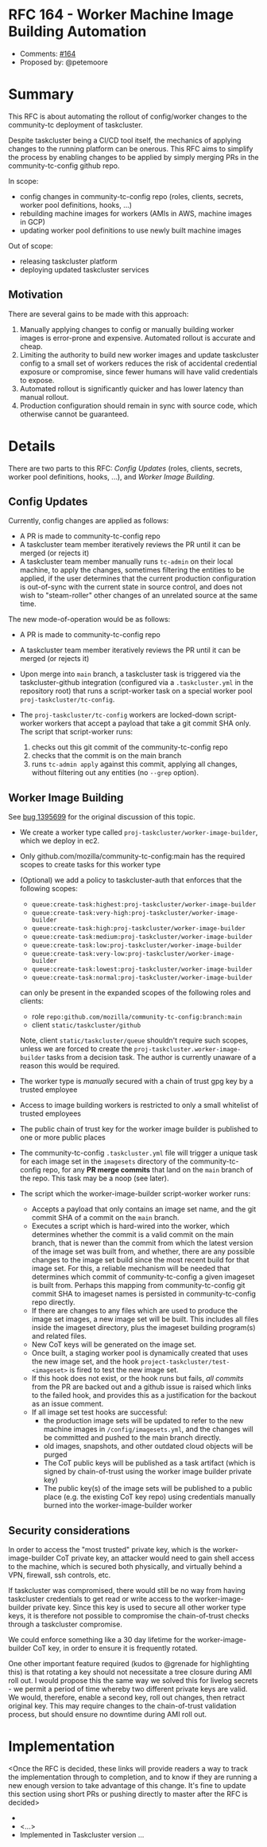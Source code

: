 # RFC 164 - Worker Machine Image Building Automation
* Comments: [#164](https://github.com/taskcluster/taskcluster-rfcs/pull/164)
* Proposed by: @petemoore

# Summary

This RFC is about automating the rollout of config/worker changes to the
community-tc deployment of taskcluster.

Despite taskcluster being a CI/CD tool itself, the mechanics of applying
changes to the running platform can be onerous. This RFC aims to simplify the
process by enabling changes to be applied by simply merging PRs in the
community-tc-config github repo.

In scope:

  * config changes in community-tc-config repo (roles, clients, secrets, worker
    pool definitions, hooks, ...)
  * rebuilding machine images for workers (AMIs in AWS, machine images in GCP)
  * updating worker pool definitions to use newly built machine images

Out of scope:

  * releasing taskcluster platform
  * deploying updated taskcluster services


## Motivation

There are several gains to be made with this approach:

  1) Manually applying changes to config or manually building worker images is
     error-prone and expensive. Automated rollout is accurate and cheap.
  2) Limiting the authority to build new worker images and update taskcluster config
     to a small set of workers reduces the risk of accidental credential exposure or
     compromise, since fewer humans will have valid credentials to expose.
  3) Automated rollout is significantly quicker and has lower latency than manual
     rollout.
  4) Production configuration should remain in sync with source code, which
     otherwise cannot be guaranteed.

# Details

There are two parts to this RFC: _Config Updates_ (roles, clients, secrets,
worker pool definitions, hooks, ...), and _Worker Image Building_.

## Config Updates

Currently, config changes are applied as follows:

  * A PR is made to community-tc-config repo
  * A taskcluster team member iteratively reviews the PR until it can be merged
    (or rejects it)
  * A taskcluster team member manually runs `tc-admin` on their local machine,
    to apply the changes, sometimes filtering the entities to be applied, if
    the user determines that the current production configuration is out-of-sync
    with the current state in source control, and does not wish to "steam-roller"
    other changes of an unrelated source at the same time.

The new mode-of-operation would be as follows:

  * A PR is made to community-tc-config repo
  * A taskcluster team member iteratively reviews the PR until it can be merged
    (or rejects it)
  * Upon merge into `main` branch, a taskcluster task is triggered via the
    taskcluster-github integration (configured via a `.taskcluster.yml` in the
    repository root) that runs a script-worker task on a special worker pool
    `proj-taskcluster/tc-config`.
  * The `proj-taskcluster/tc-config` workers are locked-down script-worker workers
    that accept a payload that take a git commit SHA only. The script that
    script-worker runs:

      1) checks out this git commit of the community-tc-config repo
      2) checks that the commit is on the main branch
	  3) runs `tc-admin apply` against this commit, applying all changes,
         without filtering out any entities (no `--grep` option).

## Worker Image Building

See [bug 1395699](https://bugzil.la/1395699) for the original discussion of
this topic.

* We create a worker type called `proj-taskcluster/worker-image-builder`, which we
  deploy in ec2.
* Only github.com/mozilla/community-tc-config:main has the required scopes to
  create tasks for this worker type
* (Optional) we add a policy to taskcluster-auth that enforces that the
  following scopes:

    * `queue:create-task:highest:proj-taskcluster/worker-image-builder`
    * `queue:create-task:very-high:proj-taskcluster/worker-image-builder`
    * `queue:create-task:high:proj-taskcluster/worker-image-builder`
    * `queue:create-task:medium:proj-taskcluster/worker-image-builder`
    * `queue:create-task:low:proj-taskcluster/worker-image-builder`
    * `queue:create-task:very-low:proj-taskcluster/worker-image-builder`
    * `queue:create-task:lowest:proj-taskcluster/worker-image-builder`
    * `queue:create-task:normal:proj-taskcluster/worker-image-builder`

  can only be present in the expanded scopes of the following roles and clients:

    * role `repo:github.com/mozilla/community-tc-config:branch:main`
    * client `static/taskcluster/github`

  Note, client `static/taskcluster/queue` shouldn't require such scopes, unless
  we are forced to create the `proj-taskcluster.worker-image-builder` tasks from
  a decision task. The author is currently unaware of a reason this would be
  required.
* The worker type is *manually* secured with a chain of trust gpg key by a
  trusted employee
* Access to image building workers is restricted to only a small whitelist of
  trusted employees
* The public chain of trust key for the worker image builder is published to
  one or more public places
* The community-tc-config `.taskcluster.yml` file will trigger a unique task
  for each image set in the `imagesets` directory of the community-tc-config
  repo, for any __PR merge commits__ that land on the `main` branch of the repo.
  This task may be a noop (see later).
* The script which the worker-image-builder script-worker worker runs:
  * Accepts a payload that only contains an image set name, and the git commit
    SHA of a commit on the `main` branch.
  * Executes a script which is hard-wired into the worker, which determines
    whether the commit is a valid commit on the main branch, that is newer than
    the commit from which the latest version of the image set was built from, and
    whether, there are any possible changes to the image set build since the most
    recent build for that image set. For this, a reliable mechanism will be
    needed that determines which commit of community-tc-config a given imageset
    is built from. Perhaps this mapping from community-tc-config git commit SHA
    to imageset names is persisted in community-tc-config repo directly.
  * If there are changes to any files which are used to produce the image set
    images, a new image set will be built. This includes all files inside the
    imageset directory, plus the imageset building program(s) and related files.
  * New CoT keys will be generated on the image set.
  * Once built, a staging worker pool is dynamically created that uses the
    new image set, and the hook `project-taskcluster/test-<imageset>` is fired to
    test the new image set.
  * If this hook does not exist, or the hook runs but fails, _all commits_ from
	the PR are backed out and a github issue is raised which links to the
    failed hook, and provides this as a justification for the backout as an issue
    comment.
  * If all image set test hooks are successful:
	* the production image sets will be updated to refer to the new machine
	  images in `/config/imagesets.yml`, and the changes will be committed and
      pushed to the main branch directly.
    * old images, snapshots, and other outdated cloud objects will be purged
	* The CoT public keys will be published as a task artifact (which is signed
	  by chain-of-trust using the worker image builder private key)
	* The public key(s) of the image sets will be published to a public place
	  (e.g. the existing CoT key repo) using credentials manually burned into
      the worker-image-builder worker

## Security considerations

In order to access the "most trusted" private key, which is the
worker-image-builder CoT private key, an attacker would need to gain shell
access to the machine, which is secured both physically, and virtually behind a
VPN, firewall, ssh controls, etc.

If taskcluster was compromised, there would still be no way from having
taskcluster credentials to get read or write access to the worker-image-builder
private key. Since this key is used to secure all other worker type keys, it is
therefore not possible to compromise the chain-of-trust checks through a
taskcluster compromise.

We could enforce something like a 30 day lifetime for the worker-image-builder
CoT key, in order to ensure it is frequently rotated.

One other important feature required (kudos to @grenade for highlighting this)
is that rotating a key should not necessitate a tree closure during AMI roll
out. I would propose this the same way we solved this for livelog secrets - we
permit a period of time whereby two different private keys are valid. We would,
therefore, enable a second key, roll out changes, then retract original key.
This may require changes to the chain-of-trust validation process, but should
ensure no downtime during AMI roll out.


# Implementation

<Once the RFC is decided, these links will provide readers a way to track the
implementation through to completion, and to know if they are running a new
enough version to take advantage of this change.  It's fine to update this
section using short PRs or pushing directly to master after the RFC is
decided>

* <link to tracker bug, issue, etc.>
* <...>
* Implemented in Taskcluster version ...

